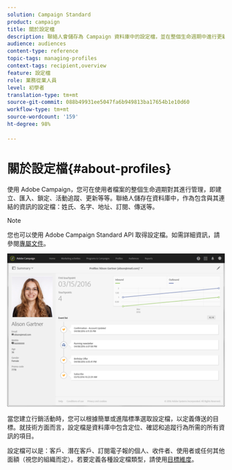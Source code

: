 ```yaml
---
solution: Campaign Standard
product: campaign
title: 關於設定檔
description: 聯絡人會儲存為 Campaign 資料庫中的設定檔，並在整個生命週期中進行更新。
audience: audiences
content-type: reference
topic-tags: managing-profiles
context-tags: recipient,overview
feature: 設定檔
role: 業務從業人員
level: 初學者
translation-type: tm+mt
source-git-commit: 088b49931ee5047fa6b949813ba17654b1e10d60
workflow-type: tm+mt
source-wordcount: '159'
ht-degree: 98%

---
```



# 關於設定檔{#about-profiles}

使用 Adobe Campaign，您可在使用者檔案的整個生命週期對其進行管理，即建立、匯入、鎖定、活動追蹤、更新等等。聯絡人儲存在資料庫中，作為包含與其連結的資訊的設定檔：姓氏、名字、地址、訂閱、傳送等。

>[!NOTE]
>
>您也可以使用 Adobe Campaign Standard API 取得設定檔。如需詳細資訊，請參閱[專屬文件](../../api/using/retrieving-profiles.md)。

![](assets/marketing_history.png)

當您建立行銷活動時，您可以根據簡單或進階標準選取設定檔，以定義傳送的目標。就技術方面而言，設定檔是資料庫中包含定位、確認和追蹤行為所需的所有資訊的項目。

設定檔可以是：客戶、潛在客戶、訂閱電子報的個人、收件者、使用者或任何其他面額（視您的組織而定）。若要定義各種設定檔類型，請使用[目標維度](../../automating/using/query.md#targeting-dimensions-and-resources)。
